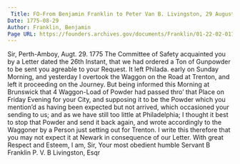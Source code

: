 ```yaml
---
 Title: FO-From Benjamin Franklin to Peter Van B. Livingston, 29 August 1775
Date: 1775-08-29
Author: Franklin, Benjamin
Page URL: https://founders.archives.gov/documents/Franklin/01-22-02-0116
---
```


Sir,
Perth-Amboy, Augt. 29. 1775
The Committee of Safety acquainted you by a Letter dated the 26th Instant, that we had ordered a Ton of Gunpowder to be sent you agreable to your Request. It left Philada. early on Sunday Morning, and yesterday I overtook the Waggon on the Road at Trenton, and left it proceeding on the Journey. But being informed this Morning at Brunswick that 4 Waggon-Load of Powder had passed thro’ that Place on Friday Evening for your City, and supposing it to be the Powder which you mention’d as having been expected but not arrived, which occasioned your sending to us; and as we have still too little at Philadelphia; I thought it best to stop that Powder and send it back again, and wrote accordingly to the Waggoner by a Person just setting out for Trenton. I write this therefore that you may not expect it at Newark in consequence of our Letter. With great Respect and Esteem, I am, Sir, Your most obedient humble Servant
B Franklin
P. V. B Livingston, Esqr

